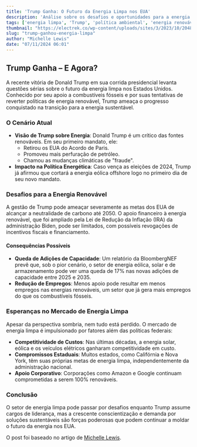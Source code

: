 ```yaml
---
title: 'Trump Ganha: O Futuro da Energia Limpa nos EUA'
description: 'Análise sobre os desafios e oportunidades para a energia limpa nos Estados Unidos após a vitória de Trump.'
tags: ['energia limpa', 'Trump', 'política ambiental', 'energia renovável', 'veículos elétricos']
thumbnail: "https://electrek.co/wp-content/uploads/sites/3/2023/10/2048px-Coastal_Virginia_Offshore_Wind_11.jpg?quality=82&strip=all&w=1600"
slug: "trump-ganhou-energia-limpa"
author: "Michelle Lewis"
date: "07/11/2024 06:01"
---
```


## Trump Ganha – E Agora?

A recente vitória de Donald Trump em sua corrida presidencial levanta questões sérias sobre o futuro da energia limpa nos Estados Unidos. Conhecido por seu apoio a combustíveis fósseis e por suas tentativas de reverter políticas de energia renovável, Trump ameaça o progresso conquistado na transição para a energia sustentável.

### O Cenário Atual

- **Visão de Trump sobre Energia**: Donald Trump é um crítico das fontes renováveis. Em seu primeiro mandato, ele:
  - Retirou os EUA do Acordo de Paris.
  - Promoveu mais perfuração de petróleo.
  - Chamou as mudanças climáticas de "fraude".
- **Impacto na Política Energética**: Caso vença as eleições de 2024, Trump já afirmou que cortará a energia eólica offshore logo no primeiro dia de seu novo mandato.

### Desafios para a Energia Renovável

A gestão de Trump pode ameaçar severamente as metas dos EUA de alcançar a neutralidade de carbono até 2050. O apoio financeiro à energia renovável, que foi ampliado pela Lei de Redução da Inflação (IRA) da administração Biden, pode ser limitados, com possíveis revogações de incentivos fiscais e financiamento.

#### Consequências Possíveis
- **Queda de Adições de Capacidade**: Um relatório da BloombergNEF prevê que, sob o pior cenário, o setor de energia eólica, solar e de armazenamento pode ver uma queda de 17% nas novas adições de capacidade entre 2025 e 2035.
- **Redução de Empregos**: Menos apoio pode resultar em menos empregos nas energias renováveis, um setor que já gera mais empregos do que os combustíveis fósseis.

### Esperanças no Mercado de Energia Limpa

Apesar da perspectiva sombria, nem tudo está perdido. O mercado de energia limpa é impulsionado por fatores além das políticas federais:
- **Competitividade de Custos**: Nas últimas décadas, a energia solar, eólica e os veículos elétricos ganharam competitividade em custo.
- **Compromissos Estaduais**: Muitos estados, como Califórnia e Nova York, têm suas próprias metas de energia limpa, independentemente da administração nacional.
- **Apoio Corporativo**: Corporações como Amazon e Google continuam comprometidas a serem 100% renováveis.

### Conclusão

O setor de energia limpa pode passar por desafios enquanto Trump assume cargos de liderança, mas a crescente conscientização e demanda por soluções sustentáveis são forças poderosas que podem continuar a moldar o futuro da energia nos EUA.

O post foi baseado no artigo de [Michelle Lewis](https://electrek.co/2024/11/06/trump-won-what-now-for-us-clean-energy/).